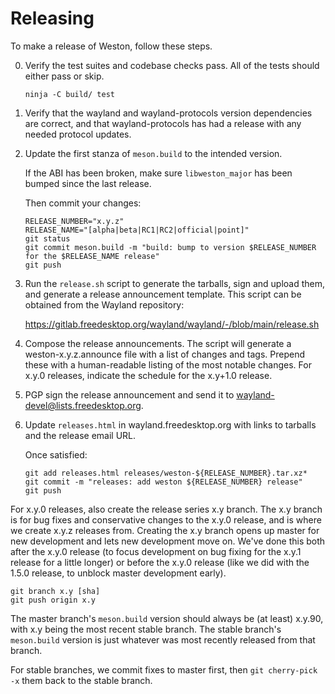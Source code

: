 # Releasing

To make a release of Weston, follow these steps.

0. Verify the test suites and codebase checks pass.  All of the tests should
   either pass or skip.

       ninja -C build/ test

1. Verify that the wayland and wayland-protocols version dependencies are
   correct, and that wayland-protocols has had a release with any needed
   protocol updates.

2. Update the first stanza of `meson.build` to the intended version.

   If the ABI has been broken, make sure `libweston_major` has been bumped since
   the last release.

   Then commit your changes:

       RELEASE_NUMBER="x.y.z"
       RELEASE_NAME="[alpha|beta|RC1|RC2|official|point]"
       git status
       git commit meson.build -m "build: bump to version $RELEASE_NUMBER for the $RELEASE_NAME release"
       git push

3. Run the `release.sh` script to generate the tarballs, sign and upload them,
   and generate a release announcement template. This script can be obtained
   from the Wayland repository:

   https://gitlab.freedesktop.org/wayland/wayland/-/blob/main/release.sh

4. Compose the release announcements.  The script will generate a
   weston-x.y.z.announce file with a list of changes and tags.  Prepend these
   with a human-readable listing of the most notable changes.  For x.y.0
   releases, indicate the schedule for the x.y+1.0 release.

5. PGP sign the release announcement and send it to
   <wayland-devel@lists.freedesktop.org>.

6. Update `releases.html` in wayland.freedesktop.org with links to tarballs and
   the release email URL.

   Once satisfied:

       git add releases.html releases/weston-${RELEASE_NUMBER}.tar.xz*
       git commit -m "releases: add weston ${RELEASE_NUMBER} release"
       git push

For x.y.0 releases, also create the release series x.y branch.  The x.y branch
is for bug fixes and conservative changes to the x.y.0 release, and is where we
create x.y.z releases from.  Creating the x.y branch opens up master for new
development and lets new development move on.  We've done this both after the
x.y.0 release (to focus development on bug fixing for the x.y.1 release for a
little longer) or before the x.y.0 release (like we did with the 1.5.0 release,
to unblock master development early).

    git branch x.y [sha]
    git push origin x.y

The master branch's `meson.build` version should always be (at least) x.y.90,
with x.y being the most recent stable branch.  The stable branch's `meson.build`
version is just whatever was most recently released from that branch.

For stable branches, we commit fixes to master first, then `git cherry-pick -x`
them back to the stable branch.
